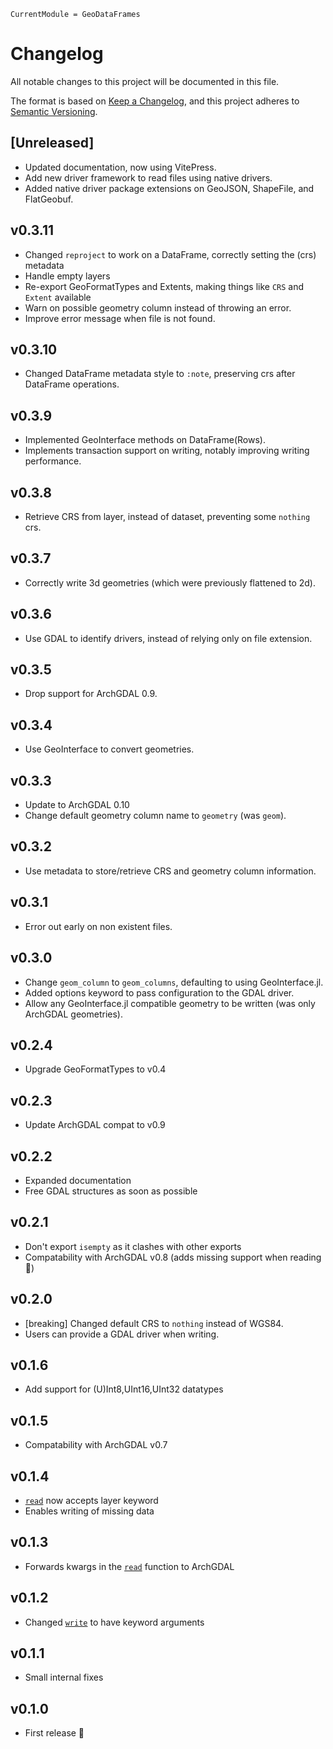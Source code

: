 ```@meta
CurrentModule = GeoDataFrames
```

# Changelog

All notable changes to this project will be documented in this file.

The format is based on [Keep a Changelog](https://keepachangelog.com/en/1.1.0/),
and this project adheres to [Semantic Versioning](https://semver.org/spec/v2.0.0.html).

## [Unreleased]
- Updated documentation, now using VitePress.
- Add new driver framework to read files using native drivers.
- Added native driver package extensions on GeoJSON, ShapeFile, and FlatGeobuf.

## v0.3.11
- Changed `reproject` to work on a DataFrame, correctly setting the (crs) metadata
- Handle empty layers
- Re-export GeoFormatTypes and Extents, making things like `CRS` and `Extent` available
- Warn on possible geometry column instead of throwing an error.
- Improve error message when file is not found.

## v0.3.10
- Changed DataFrame metadata style to `:note`, preserving crs after DataFrame operations.

## v0.3.9
- Implemented GeoInterface methods on DataFrame(Rows).
- Implements transaction support on writing, notably improving writing performance.

## v0.3.8
- Retrieve CRS from layer, instead of dataset, preventing some `nothing` crs.

## v0.3.7
- Correctly write 3d geometries (which were previously flattened to 2d).

## v0.3.6
- Use GDAL to identify drivers, instead of relying only on file extension.

## v0.3.5
- Drop support for ArchGDAL 0.9.

## v0.3.4
- Use GeoInterface to convert geometries.

## v0.3.3
- Update to ArchGDAL 0.10
- Change default geometry column name to `geometry` (was `geom`).

## v0.3.2
- Use metadata to store/retrieve CRS and geometry column information.

## v0.3.1
- Error out early on non existent files.

## v0.3.0
- Change `geom_column` to `geom_columns`, defaulting to using GeoInterface.jl.
- Added options keyword to pass configuration to the GDAL driver.
- Allow any GeoInterface.jl compatible geometry to be written (was only ArchGDAL geometries).

## v0.2.4
- Upgrade GeoFormatTypes to v0.4


## v0.2.3
- Update ArchGDAL compat to v0.9

## v0.2.2
- Expanded documentation
- Free GDAL structures as soon as possible

## v0.2.1
- Don't export `isempty` as it clashes with other exports
- Compatability with ArchGDAL v0.8 (adds missing support when reading 🎉)

## v0.2.0
- [breaking] Changed default CRS to `nothing` instead of WGS84.
- Users can provide a GDAL driver when writing.

## v0.1.6
- Add support for (U)Int8,UInt16,UInt32 datatypes

## v0.1.5
- Compatability with ArchGDAL v0.7

## v0.1.4
- [`read`](@ref) now accepts layer keyword
- Enables writing of missing data

## v0.1.3
- Forwards kwargs in the [`read`](@ref) function to ArchGDAL

## v0.1.2
- Changed [`write`](@ref) to have keyword arguments

## v0.1.1
- Small internal fixes

## v0.1.0
- First release 🎉
